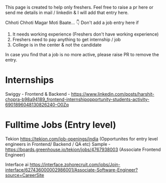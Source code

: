 This page is created to help only freshers. Feel free to raise a pr here or send me details in mail / linkedin & I will add that entry here.

Chhoti Chhoti Magar Moti Baate... 👇
Don't add a job entry here if

 1. It needs working experience (Freshers don't have working experience)
 2. Freshers need to pay anything to get internship / job
 3. College is in the center & not the candidate


In case you find that a job is no more active, please raise PR to remove the entry.

# Internships

Swiggy - Frontend & Backend - https://www.linkedin.com/posts/harshit-chopra-b98a94189_frontend-internshipopportunity-students-activity-6901896048130826240-O0Zq



# Fulltime Jobs (Entry level)
Tekion
https://tekion.com/job-openings/india (Opportunites for entry level engineers in Frontend/ Backend / QA etc)
Sample - https://boards.greenhouse.io/tekion/jobs/4767938003 (Associate Frontend Engineer)

Interface ai
https://interface.zohorecruit.com/jobs/Join-interface/627436000002986001/Associate-Software-Engineer?source=CareerSite
